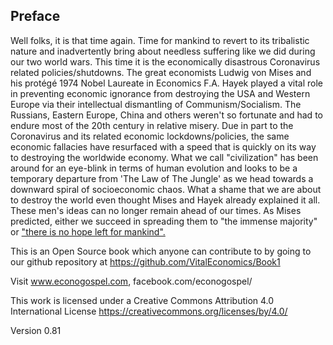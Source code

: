 ## Preface

Well folks, it is that time again. Time for mankind to revert to its tribalistic nature and inadvertently bring about needless suffering like we did during our two world wars. This time it is the economically disastrous Coronavirus related policies/shutdowns. The great economists Ludwig von Mises and his protégé 1974 Nobel Laureate in Economics F.A. Hayek played a vital role in preventing economic ignorance from destroying the USA and Western Europe via their intellectual dismantling of Communism/Socialism. The Russians, Eastern Europe, China and others weren't so fortunate and had to endure most of the 20th century in relative misery. Due in part to the Coronavirus and its related economic lockdowns/policies, the same economic fallacies have resurfaced with a speed that is quickly on its way to destroying the worldwide economy. What we call "civilization" has been around for an eye-blink in terms of human evolution and looks to be a temporary departure from 'The Law of The Jungle' as we head towards a downward spiral of socioeconomic chaos. What a shame that we are about to destroy the world even thought Mises and Hayek already explained it all. These men's ideas can no longer remain ahead of our times. As Mises predicted, either we succeed in spreading them to "the immense majority" or ["there is no hope left for mankind".](https://www.econlib.org/book-chapters/chapter-part-2-chapter-viii-human-society/) 



This is an Open Source book which anyone can contribute to by going to our github repository at https://github.com/VitalEconomics/Book1

Visit www.econogospel.com,  facebook.com/econogospel/


This work is licensed under a Creative Commons Attribution 4.0 International License
https://creativecommons.org/licenses/by/4.0/

Version 0.81



